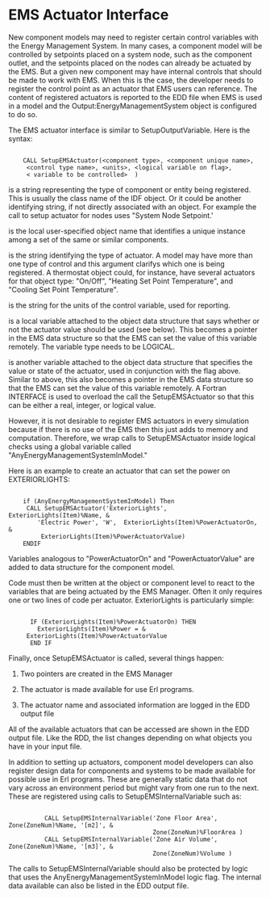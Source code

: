 # EMS Actuator Interface

New component models may need to register certain control variables with the Energy Management System. In many cases, a component model will be controlled by setpoints placed on a system node, such as the component outlet, and the setpoints placed on the nodes can already be actuated by the EMS. But a given new component may have internal controls that should be made to work with EMS. When this is the case, the developer needs to register the control point as an actuator that EMS users can reference. The content of registered actuators is reported to the EDD file when EMS is used in a model and the Output:EnergyManagementSystem object is configured to do so.

The EMS actuator interface is similar to SetupOutputVariable. Here is the syntax:

~~~~~~~~~~~~~~~~~~~~

    CALL SetupEMSActuator(<component type>, <component unique name>,
     <control type name>, <units>, <logical variable on flag>,
     < variable to be controlled>  )
~~~~~~~~~~~~~~~~~~~~

**<component type>** is a string representing the type of component or entity being registered. This is usually the class name of the IDF object. Or it could be another identifying string, if not directly associated with an object. For example the call to setup actuator for nodes uses "System Node Setpoint.'

**<component unique name>** is the local user-specified object name that identifies a unique instance among a set of the same or similar components.

**<control type name>** is the string identifying the type of actuator. A model may have more than one type of control and this argument clarifys which one is being registered. A thermostat object could, for instance, have several actuators for that object type: "On/Off", "Heating Set Point Temperature", and "Cooling Set Point Temperature".

 **<units>** is the string for the units of the control variable, used for reporting.

 **<logical variable ON flag>** is a local variable attached to the object data structure that says whether or not the actuator value should be used (see below). This becomes a pointer in the EMS data structure so that the EMS can set the value of this variable remotely. The variable type needs to be LOGICAL.

 **<variable to be controlled>**  is another variable attached to the object data structure that specifies the value or state of the actuator, used in conjunction with the flag above. Similar to above, this also becomes a pointer in the EMS data structure so that the EMS can set the value of this variable remotely. A Fortran INTERFACE is used to overload the call the SetupEMSActuator so that this can be either a real, integer, or logical value.

However, it is not desirable to register EMS actuators in every simulation because if there is no use of the EMS then this just adds to memory and computation. Therefore, we wrap calls to SetupEMSActuator inside logical checks using a global variable called "AnyEnergyManagementSystemInModel."

Here is an example to create an actuator that can set the power on EXTERIORLIGHTS:

~~~~~~~~~~~~~~~~~~~~

    if (AnyEnergyManagementSystemInModel) Then
     CALL SetupEMSActuator('ExteriorLights', ExteriorLights(Item)%Name, &
        'Electric Power', 'W',  ExteriorLights(Item)%PowerActuatorOn, &
         ExteriorLights(Item)%PowerActuatorValue)
    ENDIF
~~~~~~~~~~~~~~~~~~~~

Variables analogous to "PowerActuatorOn" and "PowerActuatorValue" are added to data structure for the component model.

Code must then be written at the object or component level to react to the variables that are being actuated by the EMS Manager. Often it only requires one or two lines of code per actuator. ExteriorLights is particularly simple:

~~~~~~~~~~~~~~~~~~~~

      IF (ExteriorLights(Item)%PowerActuatorOn) THEN
        ExteriorLights(Item)%Power = &
     ExteriorLights(Item)%PowerActuatorValue
      END IF
~~~~~~~~~~~~~~~~~~~~

Finally, once SetupEMSActuator is called, several things happen:

  1. Two pointers are created in the EMS Manager

  2. The actuator is made available for use Erl programs.

  3. The actuator name and associated information are logged in the EDD output file

All of the available actuators that can be accessed are shown in the EDD output file. Like the RDD, the list changes depending on what objects you have in your input file.

In addition to setting up actuators, component model developers can also register design data for components and systems to be made available for possible use in Erl programs. These are generally static data that do not vary across an environment period but might vary from one run to the next. These are registered using calls to SetupEMSInternalVariable such as:

~~~~~~~~~~~~~~~~~~~~

          CALL SetupEMSInternalVariable('Zone Floor Area', Zone(ZoneNum)%Name, '[m2]', &
                                        Zone(ZoneNum)%FloorArea )
          CALL SetupEMSInternalVariable('Zone Air Volume', Zone(ZoneNum)%Name, '[m3]', &
                                        Zone(ZoneNum)%Volume )
~~~~~~~~~~~~~~~~~~~~

The calls to SetupEMSInternalVariable should also be protected by logic that uses the AnyEnergyManagementSystemInModel logic flag. The internal data available can also be listed in the EDD output file.